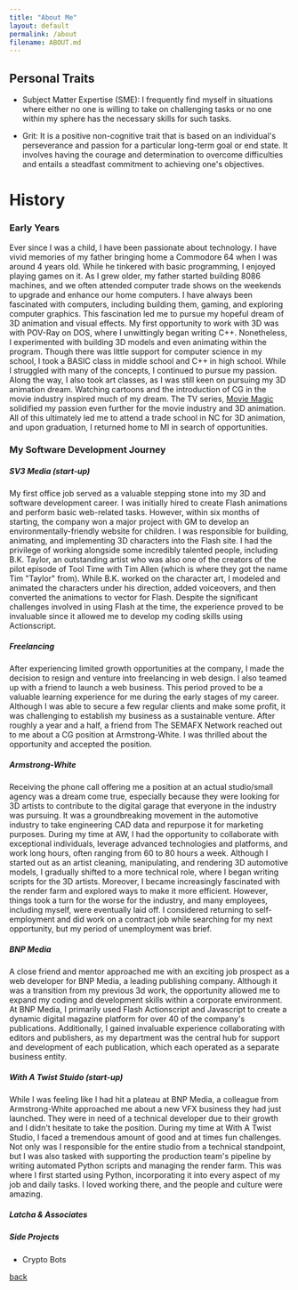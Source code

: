 ```yaml
---
title: "About Me"
layout: default
permalink: /about
filename: ABOUT.md
---
```

<!-- layout: template -->

## Personal Traits
- Subject Matter Expertise (SME): I frequently find myself in situations where either no one is willing to take on challenging tasks or no one within my sphere has the necessary skills for such tasks.

- Grit: It is a positive non-cognitive trait that is based on an individual's perseverance and passion for a particular long-term goal or end state. It involves having the courage and determination to overcome difficulties and entails a steadfast commitment to achieving one's objectives.

# History
### Early Years
Ever since I was a child, I have been passionate about technology. I have vivid memories of my father bringing home a Commodore 64 when I was around 4 years old. While he tinkered with basic programming, I enjoyed playing games on it. As I grew older, my father started building 8086 machines, and we often attended computer trade shows on the weekends to upgrade and enhance our home computers. I have always been fascinated with computers, including building them, gaming, and exploring computer graphics. This fascination led me to pursue my hopeful dream of 3D animation and visual effects. My first opportunity to work with 3D was with POV-Ray on DOS, where I unwittingly began writing C++. Nonetheless, I experimented with building 3D models and even animating within the program. Though there was little support for computer science in my school, I took a BASIC class in middle school and C++ in high school. While I struggled with many of the concepts, I continued to pursue my passion. Along the way, I also took art classes, as I was still keen on pursuing my 3D animation dream. Watching cartoons and the introduction of CG in the movie industry inspired much of my dream. The TV series, [Movie Magic](https://www.imdb.com/title/tt0108865/) solidified my passion even further for the movie industry and 3D animation. All of this ultimately led me to attend a trade school in NC for 3D animation, and upon graduation, I returned home to MI in search of opportunities.


### My Software Development Journey
##### SV3 Media (start-up)
My first office job served as a valuable stepping stone into my 3D and software development career. I was initially hired to create Flash animations and perform basic web-related tasks. However, within six months of starting, the company won a major project with GM to develop an environmentally-friendly website for children. I was responsible for building, animating, and implementing 3D characters into the Flash site. I had the privilege of working alongside some incredibly talented people, including B.K. Taylor, an outstanding artist who was also one of the creators of the pilot episode of Tool Time with Tim Allen (which is where they got the name Tim "Taylor" from). While B.K. worked on the character art, I modeled and animated the characters under his direction, added voiceovers, and then converted the animations to vector for Flash. Despite the significant challenges involved in using Flash at the time, the experience proved to be invaluable since it allowed me to develop my coding skills using Actionscript.

##### Freelancing
After experiencing limited growth opportunities at the company, I made the decision to resign and venture into freelancing in web design. I also teamed up with a friend to launch a web business. This period proved to be a valuable learning experience for me during the early stages of my career. Although I was able to secure a few regular clients and make some profit, it was challenging to establish my business as a sustainable venture. After roughly a year and a half, a friend from The SEMAFX Network reached out to me about a CG position at Armstrong-White. I was thrilled about the opportunity and accepted the position.

##### Armstrong-White
Receiving the phone call offering me a position at an actual studio/small agency was a dream come true, especially because they were looking for 3D artists to contribute to the digital garage that everyone in the industry was pursuing. It was a groundbreaking movement in the automotive industry to take engineering CAD data and repurpose it for marketing purposes. During my time at AW, I had the opportunity to collaborate with exceptional individuals, leverage advanced technologies and platforms, and work long hours, often ranging from 60 to 80 hours a week. Although I started out as an artist cleaning, manipulating, and rendering 3D automotive models, I gradually shifted to a more technical role, where I began writing scripts for the 3D artists. Moreover, I became increasingly fascinated with the render farm and explored ways to make it more efficient. However, things took a turn for the worse for the industry, and many employees, including myself, were eventually laid off. I considered returning to self-employment and did work on a contract job while searching for my next opportunity, but my period of unemployment was brief.

##### BNP Media
A close friend and mentor approached me with an exciting job prospect as a web developer for BNP Media, a leading publishing company. Although it was a transition from my previous 3d work, the opportunity allowed me to expand my coding and development skills within a corporate environment. At BNP Media, I primarily used Flash Actionscript and Javascript to create a dynamic digital magazine platform for over 40 of the company's publications. Additionally, I gained invaluable experience collaborating with editors and publishers, as my department was the central hub for support and development of each publication, which each operated as a separate business entity.

##### With A Twist Stuido (start-up)
While I was feeling like I had hit a plateau at BNP Media, a colleague from Armstrong-White approached me about a new VFX business they had just launched. They were in need of a technical developer due to their growth and I didn't hesitate to take the position. During my time at With A Twist Studio, I faced a tremendous amount of good and at times fun challenges. Not only was I responsible for the entire studio from a technical standpoint, but I was also tasked with supporting the production team's pipeline by writing automated Python scripts and managing the render farm. This was where I first started using Python, incorporating it into every aspect of my job and daily tasks. I loved working there, and the people and culture were amazing.


##### Latcha & Associates

##### Side Projects
- Crypto Bots



[back](tdsticks.github.io)
